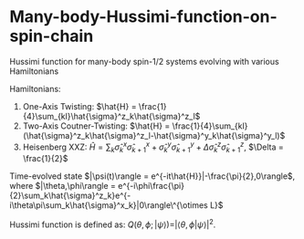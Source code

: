 # Many-body-Hussimi-function-on-spin-chain
Hussimi function for many-body spin-1/2 systems evolving with various Hamiltonians

Hamiltonians:
1. One-Axis Twisting: $\hat{H} = \frac{1}{4}\sum_{kl}\hat{\sigma}^z_k\hat{\sigma}^z_l$
2. Two-Axis Coutner-Twisting: $\hat{H} = \frac{1}{4}\sum_{kl}(\hat{\sigma}^z_k\hat{\sigma}^z_l-\hat{\sigma}^y_k\hat{\sigma}^y_l)$
3. Heisenberg XXZ: $\hat{H} = \sum_k \hat{\sigma}^x_k\hat{\sigma}^x_{k+1} +\hat{\sigma}^y_k\hat{\sigma}^y_{k+1} + \Delta\hat{\sigma}^z_k\hat{\sigma}^z_{k+1}$, $\Delta = \frac{1}{2}$

Time-evolved state
$|\psi(t)\rangle = e^{-it\hat{H}}|-\frac{\pi}{2},0\rangle$, where $|\theta,\phi\rangle = e^{-i\phi\frac{\pi}{2}\sum_k\hat{\sigma}^z_k}e^{-i\theta\pi\sum_k\hat{\sigma}^x_k}|0\rangle\^{\otimes L}$

Hussimi function is defined as:
$Q(\theta,\phi;|\psi\rangle) = |\langle\theta,\phi|\psi\rangle|^2$.
